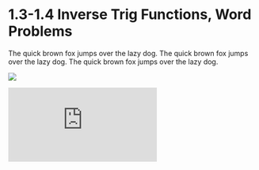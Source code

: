 # 1.3-1.4 Inverse Trig Functions, Word Problems

The quick brown fox jumps over the lazy dog.
The quick brown fox jumps over the lazy dog.
The quick brown fox jumps over the lazy dog.

![](0.jpg)

<iframe class="video" src="https://www.youtube.com/embed/gO003rs67Lc" title="YouTube video player" frameborder="0" allow="accelerometer; autoplay; clipboard-write; encrypted-media; gyroscope; picture-in-picture" allowfullscreen></iframe>
